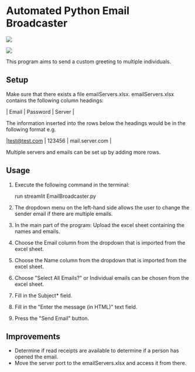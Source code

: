# Automated Python Email Broadcaster

![](https://img.shields.io/badge/v3.9-Python-informational?style=flat&logo=python&logoColor=white&color=2bbc8a)

![](https://img.shields.io/badge/Streamlit-Python-informational?style=flat&logo=python&logoColor=white&color=2bbc8a)

This program aims to send a custom greeting to multiple individuals.


## Setup
Make sure that there exists a file emailServers.xlsx. emailServers.xlsx contains the following column headings:

|     Email    |    Password   |    Server       |

The information inserted into the rows below the headings would be in the following format e.g.

|test@test.com |     123456    | mail.server.com |

Multiple servers and emails can be set up by adding more rows.

## Usage 
1. Execute the following command in the terminal:

    run streamlit EmailBroadcaster.py

2. The dropdown menu on the left-hand side allows the user to change the sender email if there are multiple emails. 

3. In the main part of the program: Upload the excel sheet containing the names and emails.

4. Choose the Email column from the dropdown that is imported from the excel sheet.

5. Choose the Name column from the dropdown that is imported from the excel sheet.

6. Choose "Select All Emails?" or Individual emails can be chosen from the excel sheet.

7. Fill in the Subject* field.

8. Fill in the "Enter the message (in HTML)" text field.

9. Press the "Send Email" button.

## Improvements
- Determine if read receipts are available to determine if a person has opened the email.
- Move the server port to the emailServers.xlsx and access it from there.